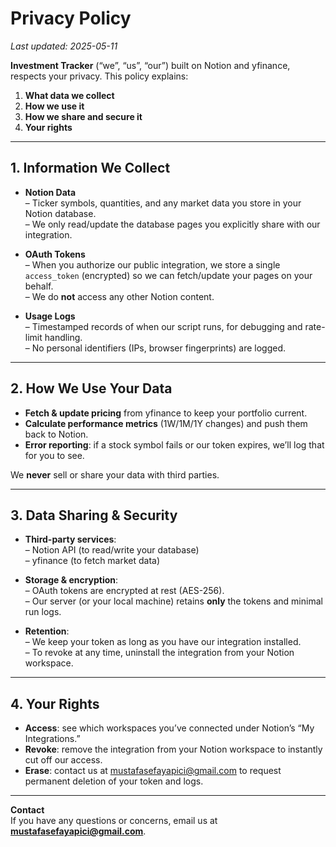 # Privacy Policy

_Last updated: 2025-05-11_

**Investment Tracker** (“we”, “us”, “our”) built on Notion and yfinance, respects your privacy.  This policy explains:

1. **What data we collect**  
2. **How we use it**  
3. **How we share and secure it**  
4. **Your rights**  

---

## 1. Information We Collect

- **Notion Data**  
  – Ticker symbols, quantities, and any market data you store in your Notion database.  
  – We only read/update the database pages you explicitly share with our integration.

- **OAuth Tokens**  
  – When you authorize our public integration, we store a single `access_token` (encrypted) so we can fetch/update your pages on your behalf.  
  – We do **not** access any other Notion content.

- **Usage Logs**  
  – Timestamped records of when our script runs, for debugging and rate-limit handling.  
  – No personal identifiers (IPs, browser fingerprints) are logged.

---

## 2. How We Use Your Data

- **Fetch & update pricing** from yfinance to keep your portfolio current.  
- **Calculate performance metrics** (1W/1M/1Y changes) and push them back to Notion.  
- **Error reporting**: if a stock symbol fails or our token expires, we’ll log that for you to see.

We **never** sell or share your data with third parties.

---

## 3. Data Sharing & Security

- **Third-party services**:  
  – Notion API (to read/write your database)  
  – yfinance (to fetch market data)  

- **Storage & encryption**:  
  – OAuth tokens are encrypted at rest (AES-256).  
  – Our server (or your local machine) retains **only** the tokens and minimal run logs.

- **Retention**:  
  – We keep your token as long as you have our integration installed.  
  – To revoke at any time, uninstall the integration from your Notion workspace.

---

## 4. Your Rights

- **Access**: see which workspaces you’ve connected under Notion’s “My Integrations.”  
- **Revoke**: remove the integration from your Notion workspace to instantly cut off our access.  
- **Erase**: contact us at mustafasefayapici@gmail.com to request permanent deletion of your token and logs.

---

**Contact**  
If you have any questions or concerns, email us at **mustafasefayapici@gmail.com**.

